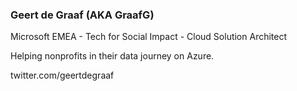 ### Geert de Graaf (AKA GraafG)
Microsoft EMEA - Tech for Social Impact - Cloud Solution Architect

Helping nonprofits in their data journey on Azure.

twitter.com/geertdegraaf
